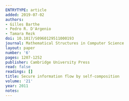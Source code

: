 ```yaml
---
ENTRYTYPE: article
added: 2019-07-02
authors:
- Gilles Barthe
- Pedro R. D'Argenio
- Tamara Rezk
doi: 10.1017/S0960129511000193
journal: Mathematical Structures in Computer Science
layout: paper
number: '6'
pages: 1207-1252
publisher: Cambridge University Press
read: false
readings: []
title: Secure information flow by self-composition
volume: '21'
year: 2011
notes:
---
```

